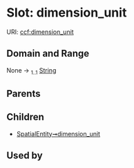 
# Slot: dimension_unit



URI: [ccf:dimension_unit](http://purl.org/ccf/dimension_unit)


## Domain and Range

None &#8594;  <sub>1..1</sub> [String](types/String.md)

## Parents


## Children

 *  [SpatialEntity➞dimension_unit](SpatialEntity_dimension_unit.md)

## Used by

